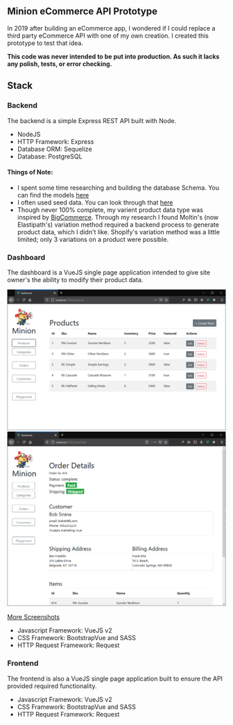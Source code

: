 ## Minion eCommerce API Prototype

In 2019 after building an eCommerce app, I wondered if I could replace a third party eCommerce API with one of my own creation. I created this prototype to test that idea.

**This code was never intended to be put into production. As such it lacks any polish, tests, or error checking.**

## Stack

### Backend

The backend is a simple Express REST API built with Node.

-   NodeJS
-   HTTP Framework: Express
-   Database ORM: Sequelize
-   Database: PostgreSQL

#### Things of Note:

-   I spent some time researching and building the database Schema. You can find the models [here](https://github.com/BenSaus/Minion-Prototype/tree/master/backend/models)
-   I often used seed data. You can look through that [here](https://github.com/BenSaus/Minion-Prototype/tree/master/backend/seeders)
-   Though never 100% complete, my varient product data type was inspired by [BigCommerce](https://developer.bigcommerce.com/api-reference/store-management/catalog/product-variants/createvariant). Through my research I found Moltin's (now Elastipath's) variation method required a backend process to generate product data, which I didn't like. Shopify's variation method was a little limited; only 3 variations on a product were possible.

### Dashboard

The dashboard is a VueJS single page application intended to give site owner's the ability to modify their product data.

![products](https://raw.githubusercontent.com/BenSaus/Minion-Prototype/master/dashboard/screenshots/minionDashboard.png)
![orderDetail](https://raw.githubusercontent.com/BenSaus/Minion-Prototype/master/dashboard/screenshots/minionDashboard-OrderDetails.png)

[More Screenshots](https://github.com/BenSaus/Minion-Prototype/tree/master/dashboard/screenshots)

-   Javascript Framework: VueJS v2
-   CSS Framework: BootstrapVue and SASS
-   HTTP Request Framework: Request

### Frontend

The frontend is also a VueJS single page application built to ensure the API provided required functionality.

-   Javascript Framework: VueJS v2
-   CSS Framework: BootstrapVue and SASS
-   HTTP Request Framework: Request
